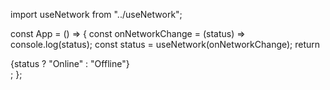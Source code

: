 import useNetwork from "../useNetwork";

const App = () => {
  const onNetworkChange = (status) => console.log(status);
  const status = useNetwork(onNetworkChange);
  return <div>{status ? "Online" : "Offline"}</div>;
};